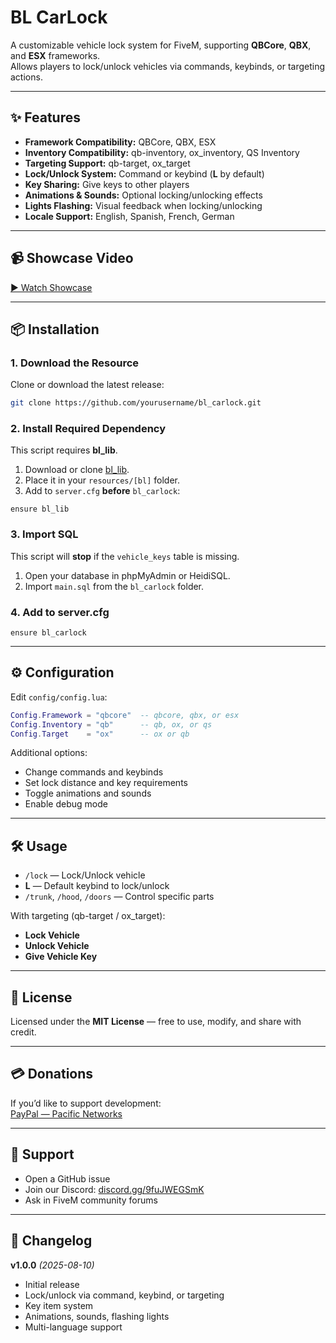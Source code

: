 # BL CarLock

A customizable vehicle lock system for FiveM, supporting **QBCore**, **QBX**, and **ESX** frameworks.  
Allows players to lock/unlock vehicles via commands, keybinds, or targeting actions.

---

## ✨ Features
- **Framework Compatibility:** QBCore, QBX, ESX  
- **Inventory Compatibility:** qb-inventory, ox_inventory, QS Inventory  
- **Targeting Support:** qb-target, ox_target  
- **Lock/Unlock System:** Command or keybind (**L** by default)  
- **Key Sharing:** Give keys to other players  
- **Animations & Sounds:** Optional locking/unlocking effects  
- **Lights Flashing:** Visual feedback when locking/unlocking  
- **Locale Support:** English, Spanish, French, German  

---

## 📹 Showcase Video
[▶ Watch Showcase](https://github.com/user-attachments/assets/a41b54ba-72f5-4846-b388-02ae9d8744ed)

---

## 📦 Installation

### 1. Download the Resource
Clone or download the latest release:
```bash
git clone https://github.com/yourusername/bl_carlock.git
```

### 2. Install Required Dependency
This script requires **bl_lib**.  
1. Download or clone [bl_lib](https://github.com/yourusername/bl_lib).  
2. Place it in your `resources/[bl]` folder.  
3. Add to `server.cfg` **before** `bl_carlock`:
```
ensure bl_lib
```

### 3. Import SQL
This script will **stop** if the `vehicle_keys` table is missing.  
1. Open your database in phpMyAdmin or HeidiSQL.  
2. Import `main.sql` from the `bl_carlock` folder.

### 4. Add to server.cfg
```
ensure bl_carlock
```

---

## ⚙️ Configuration
Edit `config/config.lua`:
```lua
Config.Framework = "qbcore"  -- qbcore, qbx, or esx
Config.Inventory = "qb"      -- qb, ox, or qs
Config.Target    = "ox"      -- ox or qb
```

Additional options:
- Change commands and keybinds  
- Set lock distance and key requirements  
- Toggle animations and sounds  
- Enable debug mode  

---

## 🛠 Usage
- `/lock` — Lock/Unlock vehicle  
- **L** — Default keybind to lock/unlock  
- `/trunk`, `/hood`, `/doors` — Control specific parts  

With targeting (qb-target / ox_target):
- **Lock Vehicle**  
- **Unlock Vehicle**  
- **Give Vehicle Key**  

---

## 📄 License
Licensed under the **MIT License** — free to use, modify, and share with credit.

---

## 💳 Donations
If you’d like to support development:  
[PayPal — Pacific Networks](https://paypal.me/PacificNetworkss?country.x=AU&locale.x=en_AU)

---

## 📢 Support
- Open a GitHub issue  
- Join our Discord: [discord.gg/9fuJWEGSmK](https://discord.gg/9fuJWEGSmK)  
- Ask in FiveM community forums  

---

## 📜 Changelog
**v1.0.0** *(2025-08-10)*  
- Initial release  
- Lock/unlock via command, keybind, or targeting  
- Key item system  
- Animations, sounds, flashing lights  
- Multi-language support  
